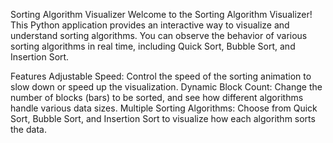 Sorting Algorithm Visualizer
Welcome to the Sorting Algorithm Visualizer! This Python application provides an interactive way to visualize and understand sorting algorithms. You can observe the behavior of various sorting algorithms in real time, including Quick Sort, Bubble Sort, and Insertion Sort.

Features
Adjustable Speed: Control the speed of the sorting animation to slow down or speed up the visualization.
Dynamic Block Count: Change the number of blocks (bars) to be sorted, and see how different algorithms handle various data sizes.
Multiple Sorting Algorithms: Choose from Quick Sort, Bubble Sort, and Insertion Sort to visualize how each algorithm sorts the data.
